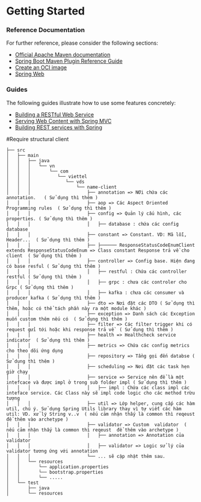 # Getting Started

### Reference Documentation

For further reference, please consider the following sections:

* [Official Apache Maven documentation](https://maven.apache.org/guides/index.html)
* [Spring Boot Maven Plugin Reference Guide](https://docs.spring.io/spring-boot/docs/2.7.1/maven-plugin/reference/html/)
* [Create an OCI image](https://docs.spring.io/spring-boot/docs/2.7.1/maven-plugin/reference/html/#build-image)
* [Spring Web](https://docs.spring.io/spring-boot/docs/2.7.1/reference/htmlsingle/#web)

### Guides

The following guides illustrate how to use some features concretely:

* [Building a RESTful Web Service](https://spring.io/guides/gs/rest-service/)
* [Serving Web Content with Spring MVC](https://spring.io/guides/gs/serving-web-content/)
* [Building REST services with Spring](https://spring.io/guides/tutorials/rest/)

#Require structural  client
```
├── src
│   ├── main
│   │   ├── java
│   │   │   └── vn
│   │   │       └── com
│   │   │          └── viettel
│   │   │             └── vds
│   │   │                 └── name-client
│   │   │                     ├── annotation => NƠi chứa các annotation.   ( Sử dụng thì thêm )
│   │   │                     ├── aop => Các Aspect Oriented Programming rules  ( Sử dụng thì thêm )
│   │   │                     ├── config => Quản lý cấu hình, các properties. ( Sử dụng thì thêm )
│   │   │                     │   ├── database : chứa các config database
│   │   │                     ├── constant => Constant. VD: Mã lỗi, Header...  ( Sử dụng thì thêm )
│   │   │                     ├── ├────── ResponseStatusCodeEnumClient extends ResponseStatusCodeEnum => Class constant Response trả về cho client  ( Sử dụng thì thêm )
│   │   │                     ├── controller => Config base. Hiện đang có base resful ( Sử dụng thì thêm )
│   │   │                     │   ├── restful : Chứa các controller restful ( Sử dụng thì thêm )
│   │   │                     │   ├── grpc : chưa các controler cho Grpc ( Sử dụng thì thêm )
│   │   │                     │   ├── kafka : chưa các consumer và producer kafka ( Sử dụng thì thêm )
│   │   │                     ├── dto => Nơi đặt các DTO ( Sử dụng thì thêm, hoặc có thể tách phần này ra một module khác )
│   │   │                     ├── exception => Danh sách các Exception muốn custom thêm nếu có  ( Sử dụng thì thêm )
│   │   │                     ├── filter => Các filter trigger khi có request gửi tới hoặc khi response trả về  ( Sử dụng thì thêm )
|   |   |                     ├── health => Healthcheck service indicator  ( Sử dụng thì thêm )
│   │   │                     ├── metrics => Chứa các config metrics cho theo dõi ứng dụng
│   │   │                     ├── repository => Tầng gọi đến databse ( Sử dụng thì thêm )
│   │   │                     ├── scheduling => Nơi đặt các task hẹn giờ chạy
│   │   │                     ├── service => Service nên để là một intefcace và được impl ở trong sub folder impl ( Sử dụng thì thêm )
│   │   │                     │   ├── impl : Chứa các class impl các inteface service. Các Class này sẽ impl code logic cho các method trừu tượng 
│   │   │                     ├── util => Lớp helper, cung cấp các hàm util, chú ý. Sử dụng Spring Utils library thay vì tự viết các hàm util: VD. xử lý String v..v  ( nếu cảm nhận thấy là common thì reqeust  để thêm vào archetype )
│   │   │                     ├── validator => Custom  validator  ( nếu cảm nhận thấy là common thì reqeust  để thêm vào archetype )
│   │   │                     │   ├── annotation => Annotation của validator
│   │   │                     │   ├── validator => Logic sử lý của validator tương ứng với annotation
│   │   │                     └── ... sẽ cập nhật thêm sau.
│   │   └── resources
│   │       └── application.properties 
│   │       └── bootstrap.properties 
│   │       └── .....
│   └── test
│       ├── java
│       └── resources

```
